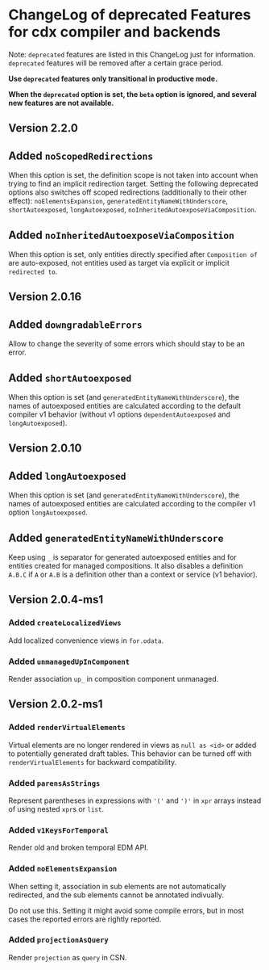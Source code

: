 # ChangeLog of deprecated Features for cdx compiler and backends

<!-- markdownlint-disable MD024 -->
<!-- (no-duplicate-heading)-->

Note: `deprecated` features are listed in this ChangeLog just for information.
`deprecated` features will be removed after a certain grace period.

**Use `deprecated` features only transitional in productive mode.**

**When the `deprecated` option is set, the `beta` option is ignored,
and several new features are not available.**

## Version 2.2.0

## Added `noScopedRedirections`

When this option is set, the definition scope is not taken into account when
trying to find an implicit redirection target.  Setting the following
deprecated options also switches off scoped redirections (additionally to their
other effect): `noElementsExpansion`, `generatedEntityNameWithUnderscore`,
`shortAutoexposed`, `longAutoexposed`, `noInheritedAutoexposeViaComposition`.

## Added `noInheritedAutoexposeViaComposition`

When this option is set, only entities directly specified after `Composition of` are
auto-exposed, not entities used as target via explicit or implicit `redirected to`.

## Version 2.0.16

## Added `downgradableErrors`

Allow to change the severity of some errors which should stay to be an error.

## Added `shortAutoexposed`

When this option is set (and `generatedEntityNameWithUnderscore`), the names of
autoexposed entities are calculated according to the default compiler v1
behavior (without v1 options `dependentAutoexposed` and `longAutoexposed`).

## Version 2.0.10

## Added `longAutoexposed`

When this option is set (and `generatedEntityNameWithUnderscore`),
the names of autoexposed entities are calculated according to the
compiler v1 option `longAutoexposed`.

## Added `generatedEntityNameWithUnderscore`

Keep using `_` is separator for generated autoexposed entities and for entities
created for managed compositions.  It also disables a definition `A.B.C` if `A`
or `A.B` is a definition other than a context or service (v1 behavior).

## Version 2.0.4-ms1

### Added `createLocalizedViews`

Add localized convenience views in `for.odata`.

### Added `unmanagedUpInComponent`

Render association `up_` in composition component unmanaged.

## Version 2.0.2-ms1

### Added `renderVirtualElements`

Virtual elements are no longer rendered in views as `null as <id>` or added to potentially generated
draft tables. This behavior can be turned off with `renderVirtualElements` for backward compatibility.

### Added `parensAsStrings`

Represent parentheses in expressions with `'('` and `')'` in `xpr` arrays
instead of using nested `xpr`s or `list`.

### Added `v1KeysForTemporal`

Render old and broken temporal EDM API.

### Added `noElementsExpansion`

When setting it, association in sub elements are not automatically redirected,
and the sub elements cannot be annotated indivually.

Do not use this.  Setting it might avoid some compile errors,
but in most cases the reported errors are rightly reported.

### Added `projectionAsQuery`

Render `projection` as `query` in CSN.
